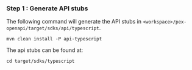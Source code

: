 ### Step 1 : Generate API stubs

The following command will generate the API stubs in `<workspace>/pex-openapi/target/sdks/api/typescript`.
```
mvn clean install -P api-typescript
```

The api stubs can be found at:

```
cd target/sdks/typescript
```
